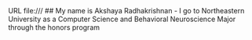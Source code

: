 <?xml version="1.0" encoding="UTF-8"?>
<!DOCTYPE plist PUBLIC "-//Apple//DTD PLIST 1.0//EN" "http://www.apple.com/DTDs/PropertyList-1.0.dtd">
<plist version="1.0">
<dict>
	<key>URL</key>
	<string>file:///</string>
</dict>
</plist>
## My name is Akshaya Radhakrishnan
- I go to Northeastern University as a Computer Science and
Behavioral Neuroscience Major through the honors program
